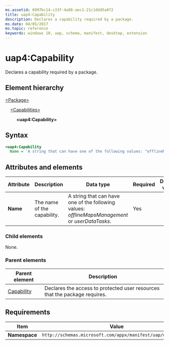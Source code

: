 ```yaml
---
ms.assetid: 6997bc14-c33f-4a88-aec1-21c1ddd5a8f2
title: uap4:Capability
description: Declares a capability required by a package.
ms.date: 04/05/2017
ms.topic: reference
keywords: windows 10, uwp, schema, manifest, desktop, extension 
---
```


# uap4:Capability

Declares a capability required by a package.

## Element hierarchy

[\<Package\>](element-package.md)

&nbsp;&nbsp;&nbsp;&nbsp;[\<Capabilities\>](element-capabilities.md)

&nbsp;&nbsp;&nbsp;&nbsp; &nbsp;&nbsp;&nbsp;&nbsp;**\<uap4:Capability\>**

## Syntax

```xml
<uap4:Capability
  Name = 'A string that can have one of the following values: "offlineMapsManagement" or "userDataTasks".' />
```

## Attributes and elements

| Attribute | Description | Data type | Required | Default value |
|-|-|-|-|-|
| **Name** | The name of the capability. | A string that can have one of the following values: *offlineMapsManagement* or *userDataTasks*. | Yes |  |

### Child elements

None.

### Parent elements

| Parent element | Description |
|-|-|
| [Capability](element-capabilities.md) | Declares the access to protected user resources that the package requires. |

## Requirements

| Item | Value |
|--|--|
| **Namespace** | `http://schemas.microsoft.com/appx/manifest/uap/windows10/4` |
